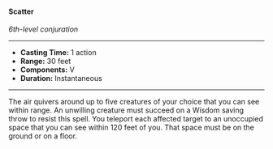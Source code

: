 #### Scatter
*6th-level conjuration*
___
- **Casting Time:** 1 action
- **Range:** 30 feet
- **Components:** V
- **Duration:** Instantaneous
---
The air quivers around up to five creatures of your choice that you can see within range. An unwilling creature must succeed on a Wisdom saving throw to resist this spell. You teleport each affected target to an unoccupied space that you can see within 120 feet of you. That space must be on the ground or on a floor.